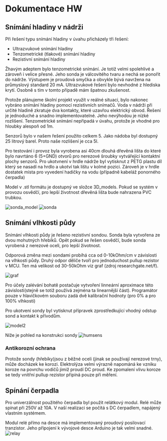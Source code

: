 # Dokumentace HW
## Snímání hladiny v nádrži
Při řešení typu snímání hladiny v úvahu přicházely tři řešení:
* Ultrazvukové snímání hladiny
* Tenzometrické (tlakové) snímání hladiny
* Rezistivní snímání hladiny

Žhavým adeptem bylo tenzometrické snímání. Je totiž velmi spolehlivé a zároveň i velice přesné. Jeho sonda je válcovitého tvaru a nechá se ponořit do nádrže. Výstupem je proudová smyčka a obvykle bývá navržena na průmyslový standard 20 mA. Ultrazvukové řešení bylo nevhodné z hlediska krytí. Osobně s tím v tomto případě mám špatnou zkušenost. 

Protože plánujeme školní projekt využít v reálné situaci, bylo nakonec vybráno snímání hladiny pomocí rezistivních snímačů. Voda v nádrži při určité hladině zkratuje dva kontakty, které uzavřou elektrický obvod. Řešení je jednoduché a snadno implementovatelné. Jeho nevýhodou je nízké rozlišení. Tenzometrické snímání nepřipadá v úvahu, protože je vhodné pro hloubky alespoň od 1m.

Senzorů bylo v našem řešení použito celkem 5. Jako nádoba byl dostupný 25 litrový barel. Proto naše rozlišení je cca 5l.

Pro testování i provoz byla vyrobena asi 40cm dlouhá dřevěná lišta do které bylo navrtáno 6 (5+GND) otvorů pro nerezové šroubky vytvářející kontaktní plochy senzorů. Pro ukotvnení v hrdle nádrže byl vytisknut z PETG plastu díl který se nasadí na hrdlo a ukotví tak lištu v kolmé pozici. Zároveň je v hrdle dostatek místa pro vyvedení hadičky na vodu (případně kabeláž ponorného čerpadla)

 Model v .stl formátu je dostupný ve složce 3D_models. Pokud se systém v provozu osvědčí, pro lepší životnost dřevěná lišta bude nahrazena PVC trubkou.

![sonda_model](water_sensor_model.png)
![sonda](water_sensor.jpeg)


## Snímání vlhkosti půdy
Snímání vlhkosti půdy je řešeno rezistivní sondou. Sonda byla vytvořena ze dvou mohutných hřebíků.  Opět pokud se řešen osvědčí, bude sonda vyrobená z nerezové oceli, pro lepší životnost. 

Odporová změna mezi sondami probíhá cca od 0-10kOhm/cm v závislosti na vlhkosti půdy. Druhý odpor děliče tvoří pro jednoduchost pullup rezistor v MCU. Ten má velikost od 30-50kOhm viz graf (zdroj researchgate.net/f).

![graf](soil_resist.png)

Pro účely zalévání bohatě postačuje vytvoření linneární aproximace této závislosti(stejně se totiž používá zejména ta linearnější část). Programátor pouze v hlavičkovém souboru zadá dvě kalibrační hodnoty (pro 0% a pro 100% vlhkosti)

Pro ukotvení sondy byl vytisknut přípravek zprostředkující vhodný odstup sond a kontakt k přívodům.

![model2](hum_model.png)

Níže je pohled na konstrukci sondy
![humsens](hum_sensor.jpeg)

### Antikorozní ochrana
Protože sondy (hřebíky)jsou z běžné oceli (jinak se používají nerezové trny), může docházek ke korozi. Elektrolýza velmi výrazně napománá ke vzniku koroze na povrchu vodičů jimiž proudí DC proud. Ke zpomalení vlivu koroze se tedy vnitřní pullup rezistor připíná pouze při měření.

## Spínání čerpadla
Pro univerzálnost použitého čerpadla byl použit relátkový modul. Relé může spínat při 250V až 10A. V naší realizaci se počítá s DC čerpadlem, napájený vlastním systémem.

Modul relé přímo na desce má implementovaný proudový posilovací tranzistor. Jeho připojení k vývojové desce Arduino je tak velmi snadné.
![relay](relay.jpeg)